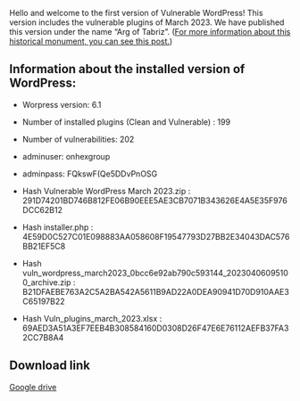 Hello and welcome to the first version of Vulnerable WordPress!
This version includes the vulnerable plugins of March 2023.
We have published this version under the name “Arg of Tabriz”. ([For more information about this historical monument, you can see this post.](https://en.wikipedia.org/wiki/Arg_of_Tabriz))

## Information about the installed version of WordPress:

- Worpress version: 6.1
- Number of installed plugins (Clean and Vulnerable) : 199 
- Number of vulnerabilities: 202
- adminuser: onhexgroup
- adminpass: FQkswF(Qe5DDvPnOSG

- Hash Vulnerable WordPress March 2023.zip : 291D74201BD746B812FE06B90EEE5AE3CB7071B343626E4A5E35F976DCC62B12
- Hash installer.php : 4E59D0C527C01E098883AA058608F19547793D27BB2E34043DAC576BB21EF5C8
- Hash vuln_wordpress_march2023_0bcc6e92ab790c593144_20230406095100_archive.zip : B21DFAEBE763A2C5A2BA542A5611B9AD22A0DEA90941D70D910AAE3C65197B22
- Hash Vuln_plugins_march_2023.xlsx : 69AED3A51A3EF7EEB4B308584160D0308D26F47E6E76112AEFB37FA32CC7B8A4

## Download link
[Google drive]()
